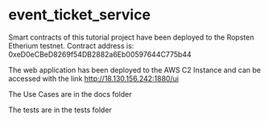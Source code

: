 # event_ticket_service

Smart contracts of this tutorial project have been deployed to the Ropsten Etherium testnet.
Contract address is: 0xeD0eCBeD8269f54DB2882a6Eb00597644C775b44

The web application has been deployed to the AWS C2 Instance and can be accessed with the link http://18.130.156.242:1880/ui

The Use Cases are in the docs folder

The tests are in the tests folder
